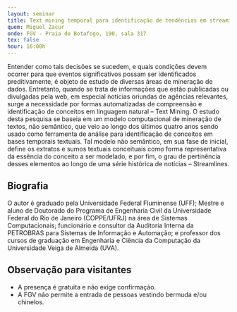 ```yaml
---
layout: seminar
title: Text mining temporal para identificação de tendências em streaming de notícias
quem: Miguel Zacur
onde: FGV - Praia de Botafogo, 190, sala 317
tex: false
hour: 16:00h
---
```


Entender como tais decisões se sucedem, e quais condições devem
ocorrer para que eventos significativos possam ser identificados
preditivamente, é objeto de estudo de diversas áreas de mineração de
dados. Entretanto, quando se trata de informações que estão publicadas
ou divulgadas pela web, em especial notícias oriundas de agências
relevantes, surge a necessidade por formas automatizadas de
compreensão e identificação de conceitos em linguagem natural – Text
Mining. O estudo desta pesquisa se baseia em um modelo computacional
de mineração de textos, não semântico, que veio ao longo dos últimos
quatro anos sendo usado como ferramenta de análise para identificação
de conceitos em bases temporais textuais. Tal modelo não semântico, em
sua fase de inicial, define os extratos e sumos textuais conceituais
como forma representativa da essência do conceito a ser modelado, e
por fim, o grau de pertinência desses elementos ao longo de uma série
histórica de notícias – Streamlines.

## Biografia

O autor é graduado pela Universidade Federal Fluminense (UFF); Mestre
e aluno de Doutorado do Programa de Engenharia Civil da Universidade
Federal do Rio de Janeiro (COPPE/UFRJ) na área de Sistemas
Computacionais; funcionário e consultor da Auditoria Interna da
PETROBRAS para Sistemas de Informação e Automação; e professor dos
cursos de graduação em Engenharia e Ciência da Computação da
Universidade Veiga de Almeida (UVA).

## Observação para visitantes

- A presença é gratuita e não exige confirmação.
- A FGV não permite a entrada de pessoas vestindo bermuda e/ou
  chinelos.
